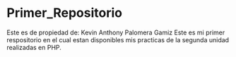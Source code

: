 # Primer_Repositorio
Este es de propiedad de: Kevin Anthony Palomera Gamiz
Este es mi primer respositorio en el cual estan disponibles mis practicas de la segunda unidad realizadas en PHP.
